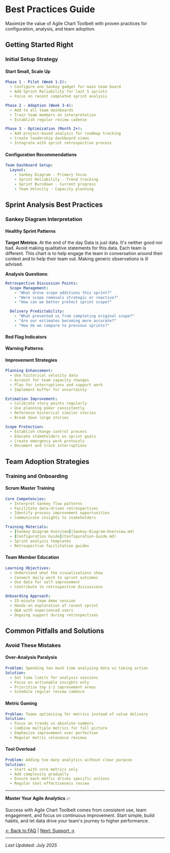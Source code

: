 # Best Practices Guide

Maximize the value of Agile Chart Toolbelt with proven practices for configuration, analysis, and team adoption.

## Getting Started Right

### Initial Setup Strategy

#### Start Small, Scale Up
```yaml
Phase 1 - Pilot (Week 1-2):
  - Configure one Sankey gadget for main team board
  - Add Sprint Reliability for last 5 sprints
  - Focus on recent completed sprint analysis

Phase 2 - Adoption (Week 3-4):
  - Add to all team dashboards
  - Train team members on interpretation
  - Establish regular review cadence

Phase 3 - Optimization (Month 2+):
  - Add project-based analysis for roadmap tracking
  - Create leadership dashboard views
  - Integrate with sprint retrospective process
```

#### Configuration Recommendations
```yaml
Team Dashboard Setup:
  Layout: 
    - Sankey Diagram - Primary focus
    - Sprint Reliability - Trend tracking
    - Sprint Burndown - Current progress
    - Team Velocity - Capacity planning
```

## Sprint Analysis Best Practices

### Sankey Diagram Interpretation

#### Healthy Sprint Patterns
**Target Metrics**: At the end of the day Data is just data. It's neither good nor bad. Avoid making qualitative statements for this data. Each team is different. This chart is to help engage the team in conversation around their context and to help their team out. Making generic observations is ill advised.


**Analysis Questions**:
```yaml
Retrospective Discussion Points:
  Scope Management:
    - "What drove scope additions this sprint?"
    - "Were scope removals strategic or reactive?"
    - "How can we better protect sprint scope?"

  Delivery Predictability:
    - "What prevented us from completing original scope?"
    - "Are our estimates becoming more accurate?"
    - "How do we compare to previous sprints?"
```

#### Red Flag Indicators
**Warning Patterns**:

#### Improvement Strategies
```yaml
Planning Enhancement:
  - Use historical velocity data
  - Account for team capacity changes
  - Plan for interruptions and support work
  - Implement buffer for uncertainty

Estimation Improvement:
  - Calibrate story points regularly
  - Use planning poker consistently
  - Reference historical similar stories
  - Break down large stories

Scope Protection:
  - Establish change control process
  - Educate stakeholders on sprint goals
  - Create emergency work protocols
  - Document and track interruptions
```

## Team Adoption Strategies

### Training and Onboarding

#### Scrum Master Training
```yaml
Core Competencies:
  - Interpret Sankey flow patterns
  - Facilitate data-driven retrospectives
  - Identify process improvement opportunities
  - Communicate insights to stakeholders

Training Materials:
  - [Sankey Diagram Overview](Sankey-Diagram-Overview.md)
  - [Configuration Guide](Configuration-Guide.md)
  - Sprint analysis templates
  - Retrospective facilitation guides
```

#### Team Member Education
```yaml
Learning Objectives:
  - Understand what the visualizations show
  - Connect daily work to sprint outcomes
  - Use data for self-improvement
  - Contribute to retrospective discussions

Onboarding Approach:
  - 15-minute team demo session
  - Hands-on exploration of recent sprint
  - Q&A with experienced users
  - Ongoing support during retrospectives
```


## Common Pitfalls and Solutions

### Avoid These Mistakes

#### Over-Analysis Paralysis
```yaml
Problem: Spending too much time analyzing data vs taking action
Solution: 
  - Set time limits for analysis sessions
  - Focus on actionable insights only
  - Prioritize top 1-2 improvement areas
  - Schedule regular review cadence
```

#### Metric Gaming
```yaml
Problem: Teams optimizing for metrics instead of value delivery
Solution:
  - Focus on trends vs absolute numbers
  - Combine multiple metrics for full picture
  - Emphasize improvement over perfection
  - Regular metric relevance reviews
```

#### Tool Overload
```yaml
Problem: Adding too many analytics without clear purpose
Solution:
  - Start with core metrics only
  - Add complexity gradually
  - Ensure each metric drives specific actions
  - Regular tool effectiveness review
```

---

**Master Your Agile Analytics** 📈

Success with Agile Chart Toolbelt comes from consistent use, team engagement, and focus on continuous improvement. Start simple, build habits, and let data drive your team's journey to higher performance.

[← Back to FAQ](FAQ.md) | [Next: Support →](Support.md)

---
*Last Updated: July 2025*
